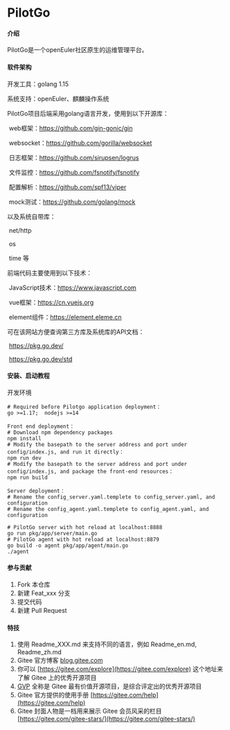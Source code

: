 # PilotGo

#### 介绍

PilotGo是一个openEuler社区原生的运维管理平台。

#### 软件架构
开发工具：golang 1.15

系统支持：openEuler、麒麟操作系统

PilotGo项目后端采用golang语言开发，使用到以下开源库：

​        web框架：https://github.com/gin-gonic/gin

​        websocket：https://github.com/gorilla/websocket

​        日志框架：https://github.com/sirupsen/logrus

​        文件监控：https://github.com/fsnotify/fsnotify

​        配置解析：https://github.com/spf13/viper

​        mock测试：https://github.com/golang/mock

以及系统自带库：

​        net/http

​        os

​        time 等

前端代码主要使用到以下技术：

​        JavaScript技术：https://www.javascript.com

​        vue框架：https://cn.vuejs.org

​        element组件：https://element.eleme.cn

可在该网站方便查询第三方库及系统库的API文档：

​        https://pkg.go.dev/

​        https://pkg.go.dev/std

#### 安装、启动教程


开发环境
```
# Required before Pilotgo application deployment：
go >=1.17;  nodejs >=14

Front end deployment：
# Download npm dependency packages
npm install
# Modify the basepath to the server address and port under config/index.js, and run it directly：
npm run dev
# Modify the basepath to the server address and port under config/index.js, and package the front-end resources：
npm run build

Server deployment：
# Rename the config_server.yaml.templete to config_server.yaml, and configuration
# Rename the config_agent.yaml.templete to config_agent.yaml, and configuration

# PilotGo server with hot reload at localhost:8888
go run pkg/app/server/main.go
# PilotGo agent with hot reload at localhost:8879
go build -o agent pkg/app/agent/main.go
./agent

```

#### 参与贡献

1.  Fork 本仓库
2.  新建 Feat_xxx 分支
3.  提交代码
4.  新建 Pull Request


#### 特技

1.  使用 Readme\_XXX.md 来支持不同的语言，例如 Readme\_en.md, Readme\_zh.md
2.  Gitee 官方博客 [blog.gitee.com](https://blog.gitee.com)
3.  你可以 [https://gitee.com/explore](https://gitee.com/explore) 这个地址来了解 Gitee 上的优秀开源项目
4.  [GVP](https://gitee.com/gvp) 全称是 Gitee 最有价值开源项目，是综合评定出的优秀开源项目
5.  Gitee 官方提供的使用手册 [https://gitee.com/help](https://gitee.com/help)
6.  Gitee 封面人物是一档用来展示 Gitee 会员风采的栏目 [https://gitee.com/gitee-stars/](https://gitee.com/gitee-stars/)
